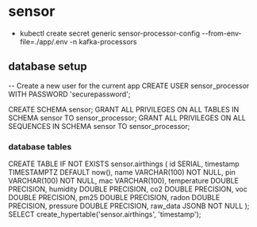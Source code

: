 # sensor

* kubectl create secret generic sensor-processor-config --from-env-file=./app/.env -n kafka-processors


## database setup

-- Create a new user for the current app
CREATE USER sensor_processor WITH PASSWORD 'securepassword';


CREATE SCHEMA sensor;
GRANT ALL PRIVILEGES ON ALL TABLES IN SCHEMA sensor TO sensor_processor;
GRANT ALL PRIVILEGES ON ALL SEQUENCES IN SCHEMA sensor TO sensor_processor;   


### database tables 
CREATE TABLE IF NOT EXISTS sensor.airthings (
    id SERIAL,
    timestamp TIMESTAMPTZ DEFAULT now(),
    name VARCHAR(100) NOT NULL,
    pin VARCHAR(100) NOT NULL,
    mac VARCHAR(100),
    temperature DOUBLE PRECISION,
    humidity DOUBLE PRECISION,
    co2 DOUBLE PRECISION,
    voc DOUBLE PRECISION,
    pm25 DOUBLE PRECISION,
    radon DOUBLE PRECISION,
    pressure DOUBLE PRECISION,
    raw_data JSONB NOT NULL
); 
SELECT create_hypertable('sensor.airthings', 'timestamp');